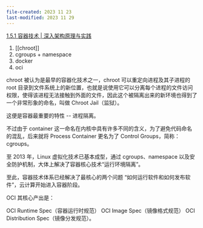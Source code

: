 ```yaml
---
file-created: 2023 11 23
last-modified: 2023 11 29
---
```


[1.5.1 容器技术 | 深入架构原理与实践](https://www.thebyte.com.cn/architecture/container.html)

1. [[chroot]]
2. cgroups + namespace
3. docker
4. oci




chroot 被认为是最早的容器化技术之一，chroot 可以重定向进程及其子进程的 root 目录到文件系统上的新位置，也就是说使用它可以分离每个进程的文件访问权限，使得该进程无法接触到外面的文件，因此这个被隔离出来的新环境也得到了一个非常形象的命名，叫做 Chroot Jail（监狱）。

这便是容器最重要的特性 -- 进程隔离。




不过由于 container 这一命名在内核中具有许多不同的含义，为了避免代码命名的混乱，后来就将 Process Container 更名为了 Control Groups，简称：cgroups。


至 2013 年，Linux 虚拟化技术已基本成型，通过 cgroups、namespace 以及安全防护机制，大体上解决了容器核心技术“运行环境隔离”。



至此，容器技术体系已经解决了最核心的两个问题 “如何运行软件和如何发布软件”，云计算开始进入容器阶段。


OCI 其核心产出是：

OCI Runtime Spec（容器运行时规范）
OCI Image Spec（镜像格式规范）
OCI Distribution Spec（镜像分发规范）。



